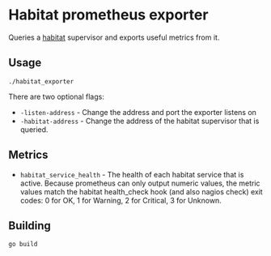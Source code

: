 # Habitat prometheus exporter

Queries a [habitat](https://habitat.sh) supervisor and exports useful metrics
from it.

## Usage

```
./habitat_exporter
```

There are two optional flags:

* `-listen-address` - Change the address and port the exporter listens on
* `-habitat-address` - Change the address of the habitat supervisor that is
  queried.

## Metrics

* `habitat_service_health` - The health of each habitat service that is
  active. Because prometheus can only output numeric values, the metric values
  match the habitat health_check hook (and also nagios check) exit codes: 0
  for OK, 1 for Warning, 2 for Critical, 3 for Unknown.

## Building

```
go build
```
